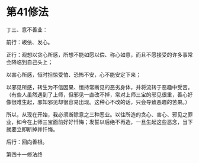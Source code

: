 # 第41修法

丁三、意不善业：

前行：皈依、发心。

正行：观想以贪心所感，所想不能如愿以偿、称心如意，而且不愿接受的许多事常会降临到自己头上；

以害心所感，恒时担惊受怕、恐怖不安，心不能安定下来；

以邪见所感，转生为不信因果、恒持常断见的恶劣身体，并将流转于恶趣中受苦。（有些人虽然遇到了上师，但邪见一直改不掉，常对上师三宝的邪见很重，善心好像很难生起，邪知邪见却很容易出现。这种心不改的话，只会导致恶趣的苦果。）

所以，从现在开始，我必须断除意之三种恶业。以往所造的贪心、害心、邪见之罪业，如今在上师三宝面前好好忏悔；发誓以后绝不再造，一旦生起这些恶念，当下就要立即断掉并忏悔。

后行：回向善根。

第四十一修法终

